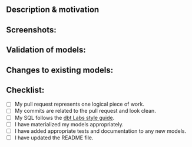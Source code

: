 <!---
Provide a short summary in the Title above. Examples of good PR titles:
* "Feature: add so-and-so models"
* "Fix: deduplicate such-and-such"
* "Update: dbt version 0.13.0"
-->

## Description & motivation
<!---
Describe your changes, and why you're making them. Is this linked to an open
issue, a Trello card, or another pull request? Link it here.
-->

## Screenshots:
<!---
Include a screenshot of the relevant section of the updated DAG. You can access
your version of the DAG by running `dbt docs generate && dbt docs serve`.
-->

## Validation of models:
<!---
Include any output that confirms that the models do what is expected. This might
be a link to an in-development dashboard in your BI tool, or a query that
compares an existing model with a new one.
-->

## Changes to existing models:
<!---
Include this section if you are changing any existing models. Link any related
pull requests on your BI tool, or instructions for merge (e.g. whether old
models should be dropped after merge, or whether a full-refresh run is required)
-->

## Checklist:
<!---
This checklist is mostly useful as a reminder of small things that can easily be
forgotten – it is meant as a helpful tool rather than hoops to jump through.
Put an `x` in all the items that apply, make notes next to any that haven't been
addressed, and remove any items that are not relevant to this PR.
-->
- [ ] My pull request represents one logical piece of work.
- [ ] My commits are related to the pull request and look clean.
- [ ] My SQL follows the [dbt Labs style guide](https://github.com/dbt-labs/corp/blob/master/dbt_style_guide.md).
- [ ] I have materialized my models appropriately.
- [ ] I have added appropriate tests and documentation to any new models.
- [ ] I have updated the README file.
